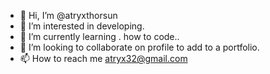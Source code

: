 - 👋 Hi, I’m @atryxthorsun
- 👀 I’m interested in developing. 
- 🌱 I’m currently learning . how to code..
- 💞️ I’m looking to collaborate on profile to add to a portfolio. 
- 📫 How to reach me atryx32@gmail.com 

<!---
atryxthorsun/atryxthorsun is a ✨ special ✨ repository because its `README.md` (this file) appears on your GitHub profile.
You can click the Preview link to take a look at your changes.
--->
